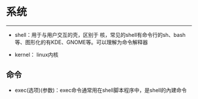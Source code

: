 # **系统**

---

* shell：用于与用户交互的壳，区别于 核，常见的shell有命令行的sh、bash等、图形化的有KDE、GNOME等。可以理解为命令解释器

* kernel： linux内核

## 命令

* exec(选项)(参数)：exec命令通常用在shell脚本程序中，是shell的內建命令